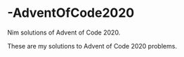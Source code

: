 # -AdventOfCode2020

Nim solutions of Advent of Code 2020.

These are my solutions to Advent of Code 2020 problems.
